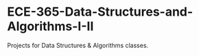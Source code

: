 # ECE-365-Data-Structures-and-Algorithms-I-II
Projects for Data Structures &amp; Algorithms classes.
